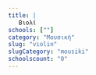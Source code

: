 ```yaml
---
title: |
   Βιολί
schools: [""]
category: "Μουσική"
slug: "violin"
slugCategory: "mousiki"
schoolscount: "0"
---
```


